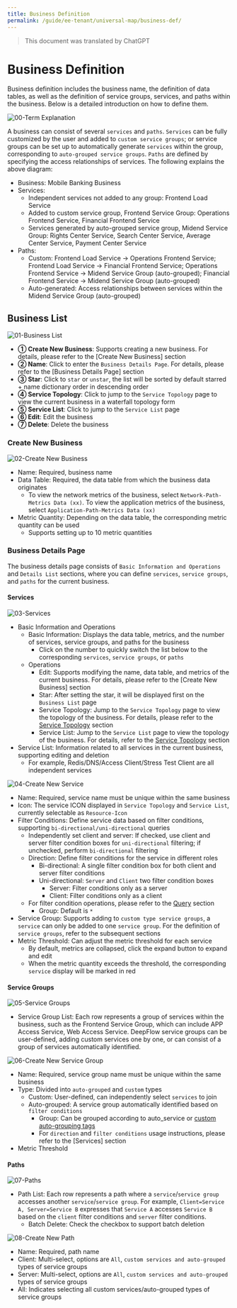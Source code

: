 ```yaml
---
title: Business Definition
permalink: /guide/ee-tenant/universal-map/business-def/
---
```


> This document was translated by ChatGPT

# Business Definition

Business definition includes the business name, the definition of data tables, as well as the definition of service groups, services, and paths within the business. Below is a detailed introduction on how to define them.

![00-Term Explanation](https://yunshan-guangzhou.oss-cn-beijing.aliyuncs.com/pub/pic/202310196530f64f1d682.jpg)

A business can consist of several `services` and `paths`. `Services` can be fully customized by the user and added to `custom service groups`; or service groups can be set up to automatically generate `services` within the group, corresponding to `auto-grouped service groups`. `Paths` are defined by specifying the access relationships of services. The following explains the above diagram:

- Business: Mobile Banking Business
- Services:
  - Independent services not added to any group: Frontend Load Service
  - Added to custom service group, Frontend Service Group: Operations Frontend Service, Financial Frontend Service
  - Services generated by auto-grouped service group, Midend Service Group: Rights Center Service, Search Center Service, Average Center Service, Payment Center Service
- Paths:
  - Custom: Frontend Load Service -> Operations Frontend Service; Frontend Load Service -> Financial Frontend Service; Operations Frontend Service -> Midend Service Group (auto-grouped); Financial Frontend Service -> Midend Service Group (auto-grouped)
  - Auto-generated: Access relationships between services within the Midend Service Group (auto-grouped)

## Business List

![01-Business List](https://yunshan-guangzhou.oss-cn-beijing.aliyuncs.com/pub/pic/202405166645a9c6679b3.png)

- **① Create New Business**: Supports creating a new business. For details, please refer to the [Create New Business] section
- **② Name**: Click to enter the `Business Details Page`. For details, please refer to the [Business Details Page] section
- **③ Star**: Click to `star` or `unstar`, the list will be sorted by default starred + name dictionary order in descending order
- **④ Service Topology**: Click to jump to the `Service Topology` page to view the current business in a waterfall topology form
- **⑤ Service List**: Click to jump to the `Service List` page
- **⑥ Edit**: Edit the business
- **⑦ Delete**: Delete the business

### Create New Business

![02-Create New Business](https://yunshan-guangzhou.oss-cn-beijing.aliyuncs.com/pub/pic/2024040766124e3d393f6.png)

- Name: Required, business name
- Data Table: Required, the data table from which the business data originates
  - To view the network metrics of the business, select `Network-Path-Metrics Data (xx)`. To view the application metrics of the business, select `Application-Path-Metrics Data (xx)`
- Metric Quantity: Depending on the data table, the corresponding metric quantity can be used
  - Supports setting up to 10 metric quantities

### Business Details Page

The business details page consists of `Basic Information and Operations` and `Details List` sections, where you can define `services`, `service groups`, and `paths` for the current business.

#### Services

![03-Services](https://yunshan-guangzhou.oss-cn-beijing.aliyuncs.com/pub/pic/2024040766124e3e6a56d.png)

- Basic Information and Operations
  - Basic Information: Displays the data table, metrics, and the number of services, service groups, and paths for the business
    - Click on the number to quickly switch the list below to the corresponding `services`, `service groups`, or `paths`
  - Operations
    - Edit: Supports modifying the name, data table, and metrics of the current business. For details, please refer to the [Create New Business] section
    - Star: After setting the star, it will be displayed first on the `Business List` page
    - Service Topology: Jump to the `Service Topology` page to view the topology of the business. For details, please refer to the [Service Topology](./service-map/) section
    - Service List: Jump to the `Service List` page to view the topology of the business. For details, refer to the [Service Topology](./service-list/) section
- Service List: Information related to all services in the current business, supporting editing and deletion
  - For example, Redis/DNS/Access Client/Stress Test Client are all independent services

![04-Create New Service](https://yunshan-guangzhou.oss-cn-beijing.aliyuncs.com/pub/pic/2024040766124e3fcabc4.png)

- Name: Required, service name must be unique within the same business
- Icon: The service ICON displayed in `Service Topology` and `Service List`, currently selectable as `Resource-Icon`
- Filter Conditions: Define service data based on filter conditions, supporting `bi-directional/uni-directional` queries
  - Independently set client and server: If checked, use client and server filter condition boxes for `uni-directional` filtering; if unchecked, perform `bi-directional` filtering
  - Direction: Define filter conditions for the service in different roles
    - Bi-directional: A single filter condition box for both client and server filter conditions
    - Uni-directional: `Server` and `Client` two filter condition boxes
      - Server: Filter conditions only as a server
      - Client: Filter conditions only as a client
  - For filter condition operations, please refer to the [Query](../query/overview/) section
    - Group: Default is `*`
- Service Group: Supports adding to `custom type service groups`, a `service` can only be added to one `service group`. For the definition of `service groups`, refer to the subsequent sections
- Metric Threshold: Can adjust the metric threshold for each service
  - By default, metrics are collapsed, click the expand button to expand and edit
  - When the metric quantity exceeds the threshold, the corresponding `service` display will be marked in red

#### Service Groups

![05-Service Groups](https://yunshan-guangzhou.oss-cn-beijing.aliyuncs.com/pub/pic/2024040766124e41e9e32.png)

- Service Group List: Each row represents a group of services within the business, such as the Frontend Service Group, which can include APP Access Service, Web Access Service. DeepFlow service groups can be user-defined, adding custom services one by one, or can consist of a group of services automatically identified.

![06-Create New Service Group](https://yunshan-guangzhou.oss-cn-beijing.aliyuncs.com/pub/pic/2024040766124e4586d8e.png)

- Name: Required, service group name must be unique within the same business
- Type: Divided into `auto-grouped` and `custom` types
  - Custom: User-defined, can independently select `services` to join
  - Auto-grouped: A service group automatically identified based on `filter conditions`
    - Group: Can be grouped according to auto_service or [custom auto-grouping tags](../../../features/auto-tagging/custom-tags)
    - For `direction` and `filter conditions` usage instructions, please refer to the [Services] section
- Metric Threshold

#### Paths

![07-Paths](https://yunshan-guangzhou.oss-cn-beijing.aliyuncs.com/pub/pic/2024040766124e4869fe5.png)

- Path List: Each row represents a path where a `service`/`service group` accesses another `service`/`service group`. For example, `Client=Service A, Server=Service B` expresses that `Service A` accesses `Service B` based on the `client` filter conditions and `server` filter conditions.
  - Batch Delete: Check the checkbox to support batch deletion

![08-Create New Path](https://yunshan-guangzhou.oss-cn-beijing.aliyuncs.com/pub/pic/2024040766124e4a3bd2a.png)

- Name: Required, path name
- Client: Multi-select, options are `All`, `custom services and auto-grouped` types of service groups
- Server: Multi-select, options are `All`, `custom services and auto-grouped` types of service groups
- All: Indicates selecting all custom services/auto-grouped types of service groups
